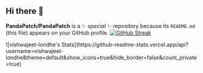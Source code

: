## Hi there 👋


**PandaPatch/PandaPatch** is a ✨ _special_ ✨ repository because its `README.md` (this file) appears on your GitHub profile.
<img align="right">
[![GitHub Streak](https://streak-stats.demolab.com?user=vishwajeet-londhe&card_width=400)](https://git.io/streak-stats) 
</img>

<img align="left">
![vishwajeet-londhe's Stats](https://github-readme-stats.vercel.app/api?username=vishwajeet-londhe&theme=default&show_icons=true&hide_border=false&count_private=true)
</img>
